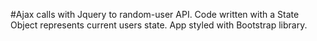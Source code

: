 #Ajax calls with Jquery to random-user API. 
Code written with a State Object represents current users state. App styled with Bootstrap library.
